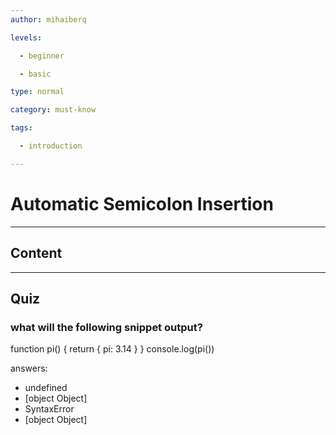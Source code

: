 ```yaml
---
author: mihaiberq

levels:

  - beginner

  - basic

type: normal

category: must-know

tags:

  - introduction

---
```


# Automatic Semicolon Insertion

---
## Content



---
## Quiz

 ### what will the following snippet output?

  function pi() {
  return
  {
    pi: 3.14
  }
}
console.log(pi())

answers:

  - undefined
  - [object Object]
  - SyntaxError
  - [object Object]

